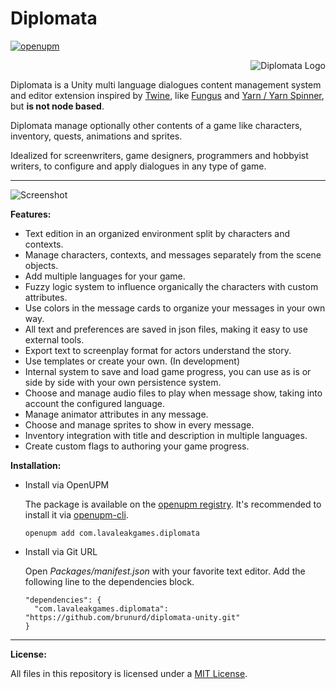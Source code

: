 # Diplomata

[![openupm](https://img.shields.io/npm/v/com.lavaleakgames.diplomata?label=openupm&registry_uri=https://package.openupm.com)](https://openupm.com/packages/com.lavaleakgames.diplomata/)

<img align="right" src="https://raw.githubusercontent.com/lavaleak/diplomata-unity/master/Logo/DIPLOMATA-Logo_CC-BY-ND_by-Bruno-Araujo.png" alt="Diplomata Logo" title="Diplomata Logo by Bruno Araujo is licensed under a Creative Commons Attribution-NoDerivatives 4.0 International License." /><br/>

Diplomata is a Unity multi language dialogues content management system and editor extension inspired by [Twine](http://twinery.org/), like [Fungus](http://fungusgames.com/) and [Yarn / Yarn Spinner](https://github.com/InfiniteAmmoInc/Yarn), but **is not node based**.  

Diplomata manage optionally other contents of a game like characters, inventory, quests, animations and sprites.

Idealized for screenwriters, game designers, programmers and hobbyist writers, to configure and apply dialogues in any type of game.



---


![Screenshot](Screenshot.jpg)


**Features:**
- Text edition in an organized environment split by characters and contexts.
- Manage characters, contexts, and messages separately from the scene objects.
- Add multiple languages for your game.
- Fuzzy logic system to influence organically the characters with custom attributes.
- Use colors in the message cards to organize your messages in your own way.
- All text and preferences are saved in json files, making it easy to use external tools.
- Export text to screenplay format for actors understand the story.
- Use templates or create your own. (In development)
- Internal system to save and load game progress, you can use as is or side by side with your own persistence system.
- Choose and manage audio files to play when message show, taking into account the configured language.
- Manage animator attributes in any message.
- Choose and manage sprites to show in every message.
- Inventory integration with title and description in multiple languages.
- Create custom flags to authoring your game progress.

**Installation:**

- Install via OpenUPM

  The package is available on the [openupm registry](https://openupm.com). It's recommended to install it via [openupm-cli](https://github.com/openupm/openupm-cli).

  ```
  openupm add com.lavaleakgames.diplomata
  ```
- Install via Git URL

  Open *Packages/manifest.json* with your favorite text editor. Add the following line to the dependencies block.

      "dependencies": {
        "com.lavaleakgames.diplomata": "https://github.com/brunurd/diplomata-unity.git"
      }

---


**License:**


All files in this repository is licensed under a [MIT License](https://github.com/lavaleak/diplomata/blob/master/LICENSE.md).
